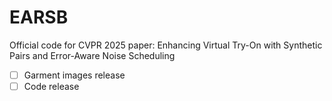 # EARSB
Official code for CVPR 2025 paper: Enhancing Virtual Try-On with Synthetic Pairs and Error-Aware Noise Scheduling

- [ ] Garment images release
- [ ] Code release
